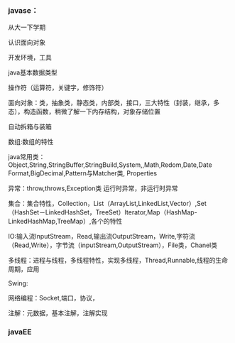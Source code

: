 ### javase：

从大一下学期

认识面向对象

开发环境，工具

java基本数据类型

操作符（运算符，关键字，修饰符）

面向对象：类，抽象类，静态类，内部类，接口，三大特性（封装，继承，多态），构造函数，稍微了解一下内存结构，对象存储位置 

自动拆箱与装箱 

数组:数组的特性 

java常用类：Object,String,StringBuffer,StringBuild,System,,Math,Redom,Date,Date Format,BigDecimal,Pattern与Matcher类, Properties 

异常：throw,throws,Exception类 运行时异常，非运行时异常 

集合：集合特性，Collection，List（ArrayList,LinkedList,Vector）,Set（HashSet－LinkedHashSet，TreeSet）Iterator,Map（HashMap-LinkedHashMap,TreeMap）,各个的特性 

IO:输入流InputStream，Read,输出流OutputStream，Write,字符流（Read,Write），字节流（inputStream,OutputStream），File类，Chanel类 

多线程：进程与线程，多线程特性，实现多线程，Thread,Runnable,线程的生命周期，应用 

Swing: 

网络编程：Socket,端口，协议， 

注解：元数据，基本注解，注解实现

### javaEE

